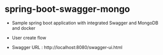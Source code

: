 # spring-boot-swagger-mongo

* Sample spring boot application with integrated Swagger and MongoDB and docker

* User create flow

* Swagger URL : http://localhost:8080/swagger-ui.html
